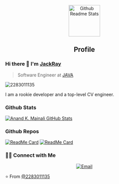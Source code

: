 <p align="center">
 <img width="100px" src="https://res.cloudinary.com/anuraghazra/image/upload/v1594908242/logo_ccswme.svg" align="center" alt="Github Readme Stats" />
 <h2 align="center">Profile</h2>
</p>

### Hi there 👋 I'm [JackRay](https://github.com/2283011135)
> Software Engineer at [JAVA](https://java.com)


<img src="https://komarev.com/ghpvc/?username=2283011135" alt="2283011135" />

<div>
 <p>
I am a rookie developer and a top-level CV engineer.
</p>
</div>

### Github Stats

[![Anand K. Mainali GitHub Stats](https://github-readme-stats.vercel.app/api?username=2283011135&show_icons=true&count_private=true)](https://github.com/2283011135)

### Github Repos

[![ReadMe Card](https://github-readme-stats.vercel.app/api/pin/?username=2283011135&repo=PackageTemplate&show_owner=true)](https://github.com/2283011135/PackageTemplate)
[![ReadMe Card](https://github-readme-stats.vercel.app/api/pin/?username=2283011135&repo=Foods-Ecommerce&show_owner=true)](https://github.com/2283011135/Foods-Ecommerce)

<h3> 🤝🏻 Connect with Me </h3>

<p align="center">
<a href="hzr_cq1220@163.com"><img alt="Email" src="https://img.shields.io/badge/Email-hzr_cq1220@163.com-blue?style=flat&logo=163"></a>
</p>


⭐️ From [@2283011135](https://github.com/2283011135)
